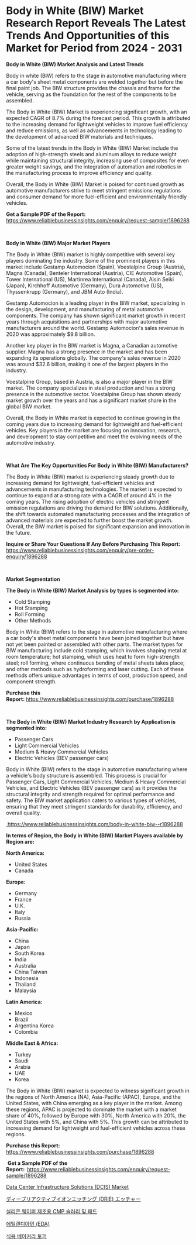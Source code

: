 <p><h1>Body in White (BIW) Market Research Report Reveals The Latest Trends And Opportunities of this Market for Period from 2024 - 2031</h1></p><p><strong>Body in White (BIW) Market Analysis and Latest Trends</strong></p>
<p><p>Body in white (BIW) refers to the stage in automotive manufacturing where a car body's sheet metal components are welded together but before the final paint job. The BIW structure provides the chassis and frame for the vehicle, serving as the foundation for the rest of the components to be assembled.</p><p>The Body in White (BIW) Market is experiencing significant growth, with an expected CAGR of 8.7% during the forecast period. This growth is attributed to the increasing demand for lightweight vehicles to improve fuel efficiency and reduce emissions, as well as advancements in technology leading to the development of advanced BIW materials and techniques.</p><p>Some of the latest trends in the Body in White (BIW) Market include the adoption of high-strength steels and aluminum alloys to reduce weight while maintaining structural integrity, increasing use of composites for even greater weight savings, and the integration of automation and robotics in the manufacturing process to improve efficiency and quality.</p><p>Overall, the Body in White (BIW) Market is poised for continued growth as automotive manufacturers strive to meet stringent emissions regulations and consumer demand for more fuel-efficient and environmentally friendly vehicles.</p></p>
<p><strong>Get a Sample PDF of the Report:&nbsp;</strong> <a href="https://www.reliablebusinessinsights.com/enquiry/request-sample/1896288">https://www.reliablebusinessinsights.com/enquiry/request-sample/1896288</a></p>
<p>&nbsp;</p>
<p><strong>Body in White (BIW) Major Market Players</strong></p>
<p><p>The Body in White (BIW) market is highly competitive with several key players dominating the industry. Some of the prominent players in this market include Gestamp Automocion (Spain), Voestalpine Group (Austria), Magna (Canada), Benteler International (Austria), CIE Automotive (Spain), Tower International (US), Martinrea International (Canada), Aisin Seiki (Japan), Kirchhoff Automotive (Germany), Dura Automotive (US), Thyssenkrupp (Germany), and JBM Auto (India).</p><p>Gestamp Automocion is a leading player in the BIW market, specializing in the design, development, and manufacturing of metal automotive components. The company has shown significant market growth in recent years through acquisitions and partnerships with major automotive manufacturers around the world. Gestamp Automocion's sales revenue in 2020 was approximately $9.8 billion.</p><p>Another key player in the BIW market is Magna, a Canadian automotive supplier. Magna has a strong presence in the market and has been expanding its operations globally. The company's sales revenue in 2020 was around $32.6 billion, making it one of the largest players in the industry.</p><p>Voestalpine Group, based in Austria, is also a major player in the BIW market. The company specializes in steel production and has a strong presence in the automotive sector. Voestalpine Group has shown steady market growth over the years and has a significant market share in the global BIW market.</p><p>Overall, the Body in White market is expected to continue growing in the coming years due to increasing demand for lightweight and fuel-efficient vehicles. Key players in the market are focusing on innovation, research, and development to stay competitive and meet the evolving needs of the automotive industry.</p></p>
<p>&nbsp;</p>
<p><strong>What Are The Key Opportunities For Body in White (BIW) Manufacturers?</strong></p>
<p><p>The Body in White (BIW) market is experiencing steady growth due to increasing demand for lightweight, fuel-efficient vehicles and advancements in manufacturing technologies. The market is expected to continue to expand at a strong rate with a CAGR of around 4% in the coming years. The rising adoption of electric vehicles and stringent emission regulations are driving the demand for BIW solutions. Additionally, the shift towards automated manufacturing processes and the integration of advanced materials are expected to further boost the market growth. Overall, the BIW market is poised for significant expansion and innovation in the future.</p></p>
<p><strong>Inquire or Share Your Questions If Any Before Purchasing This Report:</strong> <a href="https://www.reliablebusinessinsights.com/enquiry/pre-order-enquiry/1896288">https://www.reliablebusinessinsights.com/enquiry/pre-order-enquiry/1896288</a></p>
<p>&nbsp;</p>
<p><strong>Market Segmentation</strong></p>
<p><strong>The Body in White (BIW) Market Analysis by types is segmented into:</strong></p>
<p><ul><li>Cold Stamping</li><li>Hot Stamping</li><li>Roll Forming</li><li>Other Methods</li></ul></p>
<p><p>Body in White (BIW) refers to the stage in automotive manufacturing where a car body's sheet metal components have been joined together but have not yet been painted or assembled with other parts. The market types for BIW manufacturing include cold stamping, which involves shaping metal at room temperature; hot stamping, which uses heat to form high-strength steel; roll forming, where continuous bending of metal sheets takes place; and other methods such as hydroforming and laser cutting. Each of these methods offers unique advantages in terms of cost, production speed, and component strength.</p></p>
<p><strong>Purchase this Report:&nbsp;</strong><a href="https://www.reliablebusinessinsights.com/purchase/1896288">https://www.reliablebusinessinsights.com/purchase/1896288</a></p>
<p>&nbsp;</p>
<p><strong>The Body in White (BIW) Market Industry Research by Application is segmented into:</strong></p>
<p><ul><li>Passenger Cars</li><li>Light Commercial Vehicles</li><li>Medium & Heavy Commercial Vehicles</li><li>Electric Vehicles (BEV passenger cars)</li></ul></p>
<p><p>Body in White (BIW) refers to the stage in automotive manufacturing where a vehicle's body structure is assembled. This process is crucial for Passenger Cars, Light Commercial Vehicles, Medium & Heavy Commercial Vehicles, and Electric Vehicles (BEV passenger cars) as it provides the structural integrity and strength required for optimal performance and safety. The BIW market application caters to various types of vehicles, ensuring that they meet stringent standards for durability, efficiency, and overall quality.</p></p>
<p><a href="https://www.reliablebusinessinsights.com/body-in-white-biw--r1896288">&nbsp;https://www.reliablebusinessinsights.com/body-in-white-biw--r1896288</a></p>
<p><strong>In terms of Region, the Body in White (BIW) Market Players available by Region are:</strong></p>
<p>
    <p> <strong> North America: </strong>
        <ul>
            <li>United States</li>
            <li>Canada</li>
        </ul>
        </p> 
    <p> <strong> Europe: </strong>
        <ul>
            <li>Germany</li>
            <li>France</li>
            <li>U.K.</li>
            <li>Italy</li>
            <li>Russia</li>
        </ul>
        </p> 
    <p> <strong> Asia-Pacific: </strong>
        <ul>
            <li>China</li>
            <li>Japan</li>
            <li>South Korea</li>
            <li>India</li>
            <li>Australia</li>
            <li>China Taiwan</li>
            <li>Indonesia</li>
            <li>Thailand</li>
            <li>Malaysia</li>
        </ul>
        </p> 
    <p> <strong> Latin America: </strong>
        <ul>
            <li>Mexico</li>
            <li>Brazil</li>
            <li>Argentina Korea</li>
            <li>Colombia</li>
        </ul>
        </p> 
    <p> <strong> Middle East & Africa: </strong>
        <ul>
            <li>Turkey</li>
            <li>Saudi</li>
            <li>Arabia</li>
            <li>UAE</li>
            <li>Korea</li>
        </ul>
    </p>
    </p>
<p><p>The Body in White (BIW) market is expected to witness significant growth in the regions of North America (NA), Asia-Pacific (APAC), Europe, and the United States, with China emerging as a key player in the market. Among these regions, APAC is projected to dominate the market with a market share of 40%, followed by Europe with 30%, North America with 20%, the United States with 5%, and China with 5%. This growth can be attributed to increasing demand for lightweight and fuel-efficient vehicles across these regions.</p></p>
<p><strong>Purchase this Report: </strong><a href="https://www.reliablebusinessinsights.com/purchase/1896288">https://www.reliablebusinessinsights.com/purchase/1896288</a></p>
<p>&nbsp;<strong>Get a Sample PDF of the Report:&nbsp;&nbsp;</strong><a href="https://www.reliablebusinessinsights.com/enquiry/request-sample/1896288">https://www.reliablebusinessinsights.com/enquiry/request-sample/1896288</a></p>
<p><strong></strong></p>
<p><p><a href="https://github.com/Glendatilghmankmgz0rbhwpy/Market-Research-Report-List-2/blob/main/data-center-infrastructure-solutions-dcis-market.md">Data Center Infrastructure Solutions (DCIS) Market</a></p><p><a href="https://github.com/andrade7361/Market-Research-Report-List-1/blob/main/4496579114844.md">ディープリアクティブイオンエッチング (DRIE) エッチャー</a></p><p><a href="https://medium.com/@veronicafigeroa8/%EC%8B%A4%EB%A6%AC%EC%BD%98-%EC%9B%A8%EC%9D%B4%ED%8D%BC-%EC%A0%9C%EC%A1%B0%EB%A5%BC-%EC%9C%84%ED%95%9C-%EA%B8%80%EB%A1%9C%EB%B2%8C-cmp-%EC%8A%AC%EB%9F%AC%EB%A6%AC-%EB%B0%8F-%ED%8C%A8%EB%93%9C%EC%9D%98-%EA%B9%8A%EC%9D%80-%EB%B6%84%EC%84%9D-%EB%B0%8F-%EB%B9%A0%EB%A5%B4%EA%B2%8C-%EC%84%B1%EC%9E%A5%ED%95%98%EB%8A%94-cagr%EC%97%90-%EB%8C%80%ED%95%9C-2024%EB%85%84%EB%B6%80%ED%84%B0-2031%EB%85%84%EA%B9%8C%EC%A7%80%EC%9D%98-%EC%A0%84%EB%A7%9D-7658065d04d8">실리콘 웨이퍼 제조용 CMP 슬러리 및 패드</a></p><p><a href="https://medium.com/@santikaputrianti_63510/2024%EB%85%84%EB%B6%80%ED%84%B0-2031%EB%85%84%EA%B9%8C%EC%A7%80%EC%9D%98-ethylenediamine-eda-%EC%8B%9C%EC%9E%A5-%EC%A0%90%EC%9C%A0%EC%9C%A8%EA%B3%BC-%EA%B2%BD%EC%9F%81-%ED%92%8D%EA%B2%BD%EC%97%90-%EB%8C%80%ED%95%9C-%ED%86%B5%EC%B0%B0%EB%A0%A5-f16ba2e40cc5">에틸렌디아민 (EDA)</a></p><p><a href="https://github.com/langcat852024/Market-Research-Report-List-1/blob/main/8663172124676.md">식용 베이커리 토퍼</a></p></p>